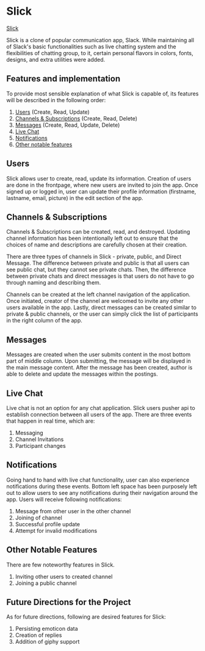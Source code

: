 # Slick


[Slick](https://slick-aa.herokuapp.com/#/)

Slick is a clone of popular communication app, Slack. While maintaining all of Slack's basic functionalities such as live chatting system and the flexibilities of chatting group, to it, certain personal flavors in colors, fonts, designs, and extra utilities were added.

## Features and implementation

To provide most sensible explanation of what Slick is capable of, its features  will be described in the following order:
1. [Users](#users) (Create, Read, Update)
2. [Channels & Subscriptions](#Channel-&-Subscriptions) (Create, Read, Delete)
3. [Messages](#messages) (Create, Read, Update, Delete)
4. [Live Chat](#live-chat)
5. [Notifications](#notifications)
6. [Other notable features](#other-notable-features)


## Users

Slick allows user to create, read, update its information. Creation of users are done in the frontpage, where new users are invited to join the app.
Once signed up or logged in, user can update their profile information (firstname, lastname, email, picture) in the edit section of the app.

## Channels & Subscriptions

Channels & Subscriptions can be created, read, and destroyed. Updating channel information has been intentionally left out to ensure that the choices of
name and descriptions are carefully chosen at their creation.

There are three types of channels in Slick - private, public, and Direct Message. The difference between private and public is that all users can see public chat,
 but they cannot see private chats. Then, the difference between private chats and direct messages is that users do not have to go through naming and describing them.

Channels can be created at the left channel navigation of the application. Once initiated, creator of the channel are welcomed to invite any other users available in the app.
Lastly, direct messages can be created similar to private & public channels, or the user can simply click the list of participants in the right column of the app.


## Messages

Messages are created when the user submits content in the most bottom part of middle column. Upon submitting, the message will be displayed in the main message content.
After the message has been created, author is able to delete and update the messages within the postings.

## Live Chat

Live chat is not an option for any chat application. Slick users pusher api to establish connection between all users of the app.
There are three events that happen in real time, which are:

1. Messaging
2. Channel Invitations
3. Participant changes

## Notifications

Going hand to hand with live chat functionality, user can also experience notifications during these events.
Bottom left space has been purposely left out to allow users to see any notifications during their navigation around the app.
Users will receive following notifications:

1. Message from other user in the other channel
2. Joining of channel
3. Successful profile update
4. Attempt for invalid modifications

## Other Notable Features

There are few noteworthy features in Slick.
1. Inviting other users to created channel
2. Joining a public channel

## Future Directions for the Project

As for future directions, following are desired features for Slick:

1. Persisting emoticon data
2. Creation of replies
3. Addition of giphy support
